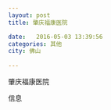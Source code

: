 ```yaml
--- 
layout: post 
title: 肇庆福康医院

date:   2016-05-03 13:39:56 
categories: 其他  
city: 佛山
  
--- 
```

   
肇庆福康医院

信息

